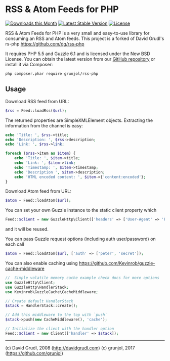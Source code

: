 RSS & Atom Feeds for PHP
========================

[![Downloads this Month](https://img.shields.io/packagist/dm/grunjol/rss-php.svg)](https://packagist.org/packages/grunjol/rss-php)
[![Latest Stable Version](https://poser.pugx.org/grunjol/rss-php/v/stable)](https://github.com/grunjol/rss-php/releases)
[![License](https://img.shields.io/badge/license-New%20BSD-blue.svg)](https://github.com/grunjol/rss-php/blob/master/license.md)

RSS & Atom Feeds for PHP is a very small and easy-to-use library for consuming an RSS and Atom feeds.
This project is a forked of David Grudl's rs-php https://github.com/dg/rss-php

It requires PHP 5.5 and Guzzle 6.1
and is licensed under the New BSD License. You can obtain the latest version from
our [GitHub repository](https://github.com/grunjol/rss-php/releases) or install it via Composer:

```
php composer.phar require grunjol/rss-php
```

Usage
-----

Download RSS feed from URL:

```php
$rss = Feed::loadRss($url);
```

The returned properties are SimpleXMLElement objects. Extracting
the information from the channel is easy:

```php
echo 'Title: ', $rss->title;
echo 'Description: ', $rss->description;
echo 'Link: ', $rss->link;

foreach ($rss->item as $item) {
	echo 'Title: ', $item->title;
	echo 'Link: ', $item->link;
	echo 'Timestamp: ', $item->timestamp;
	echo 'Description ', $item->description;
	echo 'HTML encoded content: ', $item->{'content:encoded'};
}
```

Download Atom feed from URL:

```php
$atom = Feed::loadAtom($url);
```
You can set your own Guzzle instance to the static client property which
```php
Feed::$client = new GuzzleHttp\Client(['headers' => ['User-Agent' => 'FeedPHP/1.0']]);
```
and it will be reused.
  
You can pass Guzzle request options (including auth user/password) on each call
```php
$atom = Feed::loadAtom($url, ['auth' => ['peter', 'secret']);
```
 
You can also enable caching using https://github.com/Kevinrob/guzzle-cache-middleware  
```php
//  Simple volatile memory cache example check docs for more options 
use GuzzleHttp\Client;
use GuzzleHttp\HandlerStack;
use Kevinrob\GuzzleCache\CacheMiddleware;

// Create default HandlerStack
$stack = HandlerStack::create();

// Add this middleware to the top with `push`
$stack->push(new CacheMiddleware(), 'cache');

// Initialize the client with the handler option
Feed::$client = new Client(['handler' => $stack]);
```

-----
(c) David Grudl, 2008 (http://davidgrudl.com)
(c) grunjol, 2017 (https://github.com/grunjol)